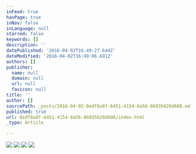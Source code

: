 ```yaml
---
inFeed: true
hasPage: true
inNav: false
inLanguage: null
starred: false
keywords: []
description: ''
datePublished: '2016-04-02T16:49:27.644Z'
dateModified: '2016-04-02T16:49:06.691Z'
authors: []
publisher:
  name: null
  domain: null
  url: null
  favicon: null
title: ''
author: []
sourcePath: _posts/2016-04-02-0edf8a8f-6451-4154-8a56-86835628d608.md
published: true
url: 0edf8a8f-6451-4154-8a56-86835628d608/index.html
_type: Article

---
```

![](https://the-grid-user-content.s3-us-west-2.amazonaws.com/26d4ef0e-f094-48fa-b50e-6edf78cb4fd1.jpg)
![](https://the-grid-user-content.s3-us-west-2.amazonaws.com/c0a38bdb-74fd-4b01-9f38-7c3a60274410.jpg)
![](https://the-grid-user-content.s3-us-west-2.amazonaws.com/5ac8a536-ad92-4bbc-83b2-4af7f8387894.jpg)
![](https://the-grid-user-content.s3-us-west-2.amazonaws.com/0fecdac1-60b6-4130-a269-d18379ae0495.jpg)